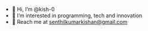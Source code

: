 - 👋 Hi, I’m @kish-0
- 👀 I’m interested in programming, tech and innovation
- 📧 Reach me at senthilkumarkishan@gmail.com

<!---
kish-0/kish-0 is a ✨ special ✨ repository because its `README.md` (this file) appears on your GitHub profile.
You can click the Preview link to take a look at your changes.
--->
